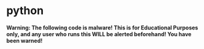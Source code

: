 # python

**Warning: The following code is malware! This is for Educational Purposes only, and any user who runs this WILL be alerted beforehand! You have been warned!**

